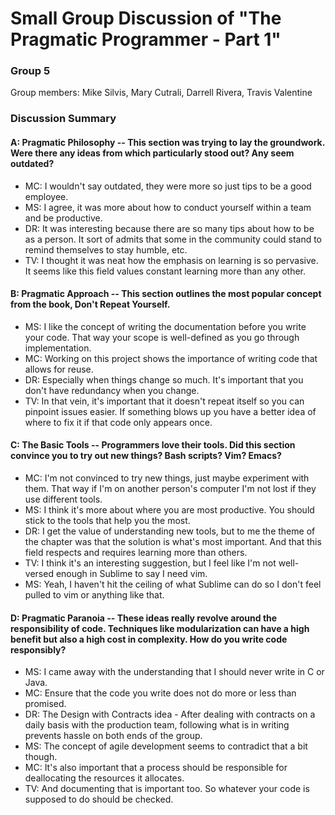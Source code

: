 # Small Group Discussion of "The Pragmatic Programmer - Part 1"

### Group 5

Group members: Mike Silvis, Mary Cutrali, Darrell Rivera, Travis Valentine

### Discussion Summary

#### A: Pragmatic Philosophy -- This section was trying to lay the groundwork. Were there any ideas from which particularly stood out? Any seem outdated?

* MC: I wouldn't say outdated, they were more so just tips to be a good employee.
* MS: I agree, it was more about how to conduct yourself within a team and be productive.
* DR: It was interesting because there are so many tips about how to be as a person. It sort of admits that some in the community could stand to remind themselves to stay humble, etc.
* TV: I thought it was neat how the emphasis on learning is so pervasive. It seems like this field values constant learning more than any other.

#### B: Pragmatic Approach -- This section outlines the most popular concept from the book, Don't Repeat Yourself. 

* MS: I like the concept of writing the documentation before you write your code. That way your scope is well-defined as you go through implementation.
* MC: Working on this project shows the importance of writing code that allows for reuse.
* DR: Especially when things change so much. It's important that you don't have redundancy when you change.
* TV: In that vein, it's important that it doesn't repeat itself so you can pinpoint issues easier. If something blows up you have a better idea of where to fix it if that code only appears once.

#### C: The Basic Tools -- Programmers love their tools. Did this section convince you to try out new things? Bash scripts? Vim? Emacs?

* MC: I'm not convinced to try new things, just maybe experiment with them. That way if I'm on another person's computer I'm not lost if they use different tools.
* MS: I think it's more about where you are most productive. You should stick to the tools that help you the most.
* DR: I get the value of understanding new tools, but to me the theme of the chapter was that the solution is what's most important. And that this field respects and requires learning more than others.
* TV: I think it's an interesting suggestion, but I feel like I'm not well-versed enough in Sublime to say I need vim.
* MS: Yeah, I haven't hit the ceiling of what Sublime can do so I don't feel pulled to vim or anything like that.

#### D: Pragmatic Paranoia -- These ideas really revolve around the responsibility of code. Techniques like modularization can have a high benefit but also a high cost in complexity. How do you write code responsibly? 

* MS: I came away with the understanding that I should never write in C or Java.
* MC: Ensure that the code you write does not do more or less than promised.
* DR: The Design with Contracts idea - After dealing with contracts on a daily basis with the production team, following what is in writing prevents hassle on both ends of the group.
* MS: The concept of agile development seems to contradict that a bit though.
* MC: It's also important that a process should be responsible for deallocating the resources it allocates.
* TV: And documenting that is important too. So whatever your code is supposed to do should be checked.